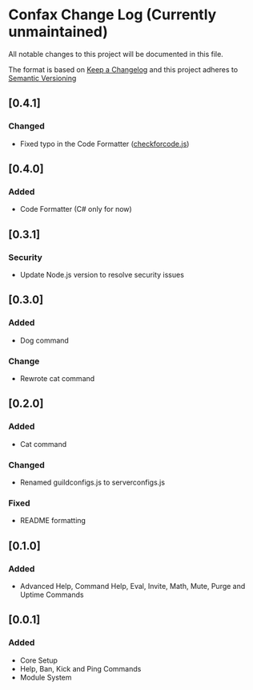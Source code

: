 # Confax Change Log (Currently unmaintained)

All notable changes to this project will be documented in this file.

The format is based on [Keep a Changelog](http://keepachangelog.com/)
and this project adheres to [Semantic Versioning](http://semver.org/)

## [0.4.1]
### Changed
- Fixed typo in the Code Formatter ([checkforcode.js](./modules/checkforcode.js))

## [0.4.0]
### Added
- Code Formatter (C# only for now)

## [0.3.1]
### Security
- Update Node.js version to resolve security issues

## [0.3.0]
### Added
- Dog command

### Change
- Rewrote cat command

## [0.2.0]
### Added
- Cat command

### Changed
- Renamed guildconfigs.js to serverconfigs.js

### Fixed
- README formatting

## [0.1.0]
### Added
- Advanced Help, Command Help, Eval, Invite, Math, Mute, Purge and Uptime Commands

## [0.0.1]
### Added
- Core Setup
- Help, Ban, Kick and Ping Commands
- Module System
